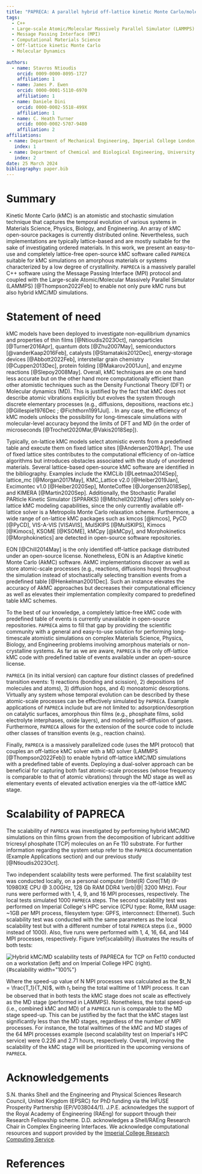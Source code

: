 ```yaml
---
title: "PAPRECA: A parallel hybrid off-lattice kinetic Monte Carlo/molecular dynamics simulator"
tags:
  - C++
  - Large-scale Atomic/Molecular Massively Parallel Simulator (LAMMPS)
  - Message Passing Interface (MPI)
  - Computational Materials Science
  - Off-lattice kinetic Monte Carlo
  - Molecular Dynamics
  
authors:
  - name: Stavros Ntioudis
    orcid: 0009-0000-8095-1727
    affiliation: 1
  - name: James P. Ewen
    orcid: 0000-0001-5110-6970
    affiliation: 1
  - name: Daniele Dini
    orcid: 0000-0002-5518-499X
    affiliation: 1
  - name: C. Heath Turner
    orcid: 0000-0002-5707-9480
    affiliation: 2
affiliations:
 - name: Department of Mechanical Engineering, Imperial College London, London, SW7 2BX, United Kingdom
   index: 1
 - name: Department of Chemical and Biological Engineering, University of Alabama, Tuscaloosa, Alabama 35487, United States of America
   index: 2
date: 25 March 2024
bibliography: paper.bib
---
```


# Summary

Kinetic Monte Carlo (kMC) is an atomistic and stochastic simulation technique that captures the temporal evolution of various systems in Materials Science, Physics, Biology, and Engineering. An array of kMC open-source packages is currently distributed online. Nevertheless, such implementations are typically lattice-based and are mostly suitable for the sake of investigating ordered materials. In this work, we present an easy-to-use and completely lattice-free open-source kMC software called ```PAPRECA``` suitable for kMC simulations on amorphous materials or systems characterized by a low degree of crystallinity. ```PAPRECA``` is a massively parallel C++ software using the Message Passing Interface (MPI) protocol and coupled with the Large-scale Atomic/Molecular Massively Parallel Simulator (LAMMPS) [@Thompson2022Feb] to enable not only pure kMC runs but also hybrid kMC/MD simulations.

# Statement of need

kMC models have been deployed to investigate non-equilibrium dynamics and properties of thin films [@Ntioudis2023Oct], nanoparticles [@Turner2016Apr], quantum dots [@Zhu2007May], semiconductors [@vanderKaap2016Feb], catalysts [@Stamatakis2012Dec], energy-storage devices [@Abbott2022Feb], interstellar grain chemistry [@Cuppen2013Dec], protein folding [@Makarov2001Jun], and enzyme reactions [@Slepoy2008May]. Overall, kMC techniques are on one hand less accurate but on the other hand more computationally efficient than other atomistic techniques such as the Density Functional Theory (DFT) or Molecular dynamics (MD). This is justified by the fact that kMC does not describe atomic vibrations explicitly but evolves the system through discrete elementary processes (e.g., diffusions, depositions, reactions etc.) [@Gillespie1976Dec ; @Fichthorn1991Jul]. . In any case, the efficiency of kMC models unlocks the possibility for long-timescale simulations with molecular-level accuracy beyond the limits of DFT and MD (in the order of microseconds [@Trochet2020Mar,@Vakis2018Sep]).

Typically, on-lattice kMC models select atomistic events from a predefined table and execute them on fixed lattice sites [@Andersen2019Apr]. The use of fixed lattice sites contributes to the computational efficiency of on-lattice algorithms but introduces obstacles associated with the study of unordered materials.
Several lattice-based open-source kMC software are identified in the bibliography. Examples include the KMCLib [@Leetmaa2014Sep], lattice_mc [@Morgan2017May], KMC_Lattice v2.0 [@Heiber2019Jan], Excimontec v1.0 [@Heiber2020Sep], MonteCoffee [@Jorgensen2018Sep], and KIMERA [@Martin2020Sep]. Additionally, the Stochastic Parallel PARticle Kinetic Simulator (SPPARKS) [@Mitchell2023May] offers solely on-lattice kMC modeling capabilities, since the only currently available off-lattice solver is a Metropolis Monte Carlo relaxation scheme. Furthermore, a wide range of on-lattice kMC packages such as kmcos [@kmcos], PyCD [@PyCD], VIS-A-VIS [VISAVIS], MulSKIPS [@MulSKIPS], Kimocs [@Kimocs], KSOME [@KSOME], kMCpy [@kMCpy], and Morphokinetics [@Morphokinetics] are detected in open-source software repositories.

EON [@Chill2014May] is the only identified off-lattice package distributed under an open-source license. Nonetheless, EON is an Adaptive kinetic Monte Carlo (AkMC) software. AkMC implementations discover as well as store atomic-scale processes (e.g., reactions, diffusions hops) throughout the simulation instead of stochastically selecting transition events from a predefined table [@Henkelman2001Dec]. Such an instance elevates the accuracy of AkMC approaches but decreases their computational efficiency as well as elevates their implementation complexity compared to predefined table kMC schemes.

To the best of our knowledge, a completely lattice-free kMC code with predefined table of events is currently unavailable in open-source repositories. ```PAPRECA``` aims to fill that gap by providing the scientific community with a general and easy-to-use solution for performing long-timescale atomistic simulations on complex Materials Science, Physics, Biology, and Engineering problems involving amorphous materials or non-crystalline systems.  As far as we are aware, ```PAPRECA``` is the only off-lattice kMC code with predefined table of events available under an open-source license. 

```PAPRECA``` (in its initial version) can capture four distinct classes of predefined transition events: 1) reactions (bonding and scission), 2) depositions (of molecules and atoms), 3) diffusion hops, and 4) monoatomic desorptions. Virtually any system whose temporal evolution can be described by these atomic-scale processes can be effectively simulated by ```PAPRECA```. Example applications of ```PAPRECA``` include but are not limited to: adsorption/desorption on catalytic surfaces, amorphous thin films (e.g., phosphate films, solid electrolyte interphases, oxide layers), and modeling self-diffusion of gases. Furthermore, ```PAPRECA``` allows for the extension of the source code to include other classes of transition events (e.g., reaction chains). 

Finally, ```PAPRECA``` is a massively parallelized code (uses the MPI protocol) that couples an off-lattice kMC solver with a MD solver (LAMMPS [@Thompson2022Feb]) to enable hybrid off-lattice kMC/MD simulations with a predefined table of events. Deploying a dual-solver approach can be beneficial for capturing both fast atomic-scale processes (whose frequency is comparable to that of atomic vibrations) through the MD stage as well as elementary events of elevated activation energies via the off-lattice kMC stage.

# Scalability of PAPRECA

The scalability of ```PAPRECA``` was investigated by performing hybrid kMC/MD simulations on thin films grown from the decomposition of lubricant additive tricresyl phosphate (TCP) molecules on an Fe 110 substrate. For further information regarding the system setup refer to the ```PAPRECA``` documentation (Example Applications section) and our previous study [@Ntioudis2023Oct]. 

Two independent scalability tests were performed. The first scalability test was conducted locally, on a personal computer (Intel(R) Core(TM) i9-10980XE CPU @ 3.00GHz, 128 Gb RAM DDR4 \verb|@| 3200 MHz). Four runs were performed with 1, 4, 9, and 16 MPI processes, respectively.
The local tests simulated 1000 ```PAPRECA``` steps. The second scalability test was performed on Imperial College's HPC service (CPU type: Rome, RAM usage: ~1GB per MPI process, filesystem type: GPFS, interconnect: Ethernet). Such scalability test was conducted with the same parameters as the local scalability test but with a different number of total ```PAPRECA``` steps (i.e., 9000 instead of 1000). Also, five runs were performed with 1, 4, 16, 64, and 144 MPI processes, respectively. Figure \ref{scalability} illustrates the results of both tests:

![Hybrid kMC/MD scalability tests of PAPRECA for TCP on Fe110 conducted on a workstation (left) and on Imperial College HPC (right).](./scalability.jpg){#scalability width="100%"}


Where the speed-up value of N MPI processes was calculated as the $t_N = \frac{T_1}{T_N}$, with $t_1$ being the total walltime of 1 MPI process. It can be observed that in both tests the kMC stage does not scale as effectively as the MD stage (performed in LAMMPS). Nonetheless, the total speed-up (i.e., combined kMC and MD) of a ```PAPRECA``` run is comparable to the MD stage speed-up. This can be justified by the fact that the kMC stages last significantly less than the MD stages, regardless of the number of MPI processes. For instance, the total walltimes of the kMC and MD stages of the
64 MPI processes example (second scalability test on Imperial's HPC service) were 0.226 and 2.71 hours, respectively. Overall, improving the scalability of the kMC stage will be prioritized in the upcoming versions of ```PAPRECA```.

# Acknowledgements

S.N. thanks Shell and the Engineering and Physical Sciences Research Council, United Kingdom (EPSRC) for PhD funding via the InFUSE Prosperity Partnership (EP/V038044/1).
J.P.E. acknowledges the support of the Royal Academy of Engineering (RAEng) for support through their Research Fellowship scheme. 
D.D. acknowledges a Shell/RAEng Research Chair in Complex Engineering Interfaces.
We acknowledge computational resources and support provided by the [Imperial College Research Computing Service](http://doi.org/10.14469/hpc/2232).

# References
